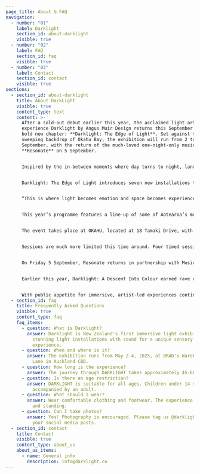 ```yaml
---
page_title: About & FAQ
navigation:
  - number: "01"
    label: Darklight
    section_id: about-darklight
    visible: true
  - number: "02"
    label: FAQ
    section_id: faq
    visible: true
  - number: "03"
    label: Contact
    section_id: contact
    visible: true
sections:
  - section_id: about-darklight
    title: About DarkLight
    visible: true
    content_type: text
    content: >-
      After a sold-out debut earlier this year, the acclaimed light art
      experience Darklight by Angus Muir Design returns this September with a
      bold new chapter: **Darklight: The Edge of Light**. Set against the
      sweeping backdrop of Okahu Bay, the exhibition will run from 2 to 4
      September, with the return of the much-loved one-night-only music event
      **Resonate** on 5 September.


      Inspired by the in-between moments where day turns to night, land meets sea, and the natural world blends with the built environment, The Edge of Light invites audiences into a richly atmospheric experience. 


      Darklight: The Edge of Light introduces seven new installations that follow a line of transition - light shifts, space evolves and sound deepens from stillness to resonance. 


      “This is where light becomes emotion and space becomes experience,” says Angus Muir. “It’s about the edge. Not just in the landscape, but within ourselves. The edge is where we transform.”


      This year’s programme features a line-up of some of Aotearoa’s most inventive artists, including **Angus Muir, Catherine Ellis, Matt Liggins, Simon Holden, Peter Hobbs, Luke Foley-Martin and Sarah Jayne Kavali**. Each artist brings their own perspective to the shared theme of transition.


      The event takes place at OKAHU, located at 18 Tamaki Drive, with panoramic views across the Waitematā. The waterfront setting becomes part of the exhibition, reflecting and amplifying the installations as the evening light shifts. The venue’s open-air design also creates a strong connection between the work and the natural elements.


      Sessions are much more limited this time around. Four timed sessions will run each night, starting on the hour from 6pm to 10pm.


      On Friday 5 September, Resonate returns in partnership with Music First. This one-night music-led experience features a curated lineup of DJs including Frank Booker and Love Language, bringing together deep soundscapes, movement, and visuals in a shared space. It continues the sensory story of Darklight through rhythm, community, and celebration. Resonate was a sold-out experience earlier this year and will once again be an unmissable experience for art lovers, design enthusiasts, and anyone interested in the emotional and transformative power of light. 


      Earlier this year, Darklight: A Descent Into Colour earned rave reviews and sold out across multiple nights. Audiences described it as “unlike anything Auckland has seen”. 


      With public appetite for immersive, artist-led experiences continuing to grow, The Edge of Light is expected to do the same. Tickets available on-sale from 17th July.
  - section_id: faq
    title: Frequently Asked Questions
    visible: true
    content_type: faq
    faq_items:
      - question: What is Darklight?
        answer: Darklight is New Zealand's first immersive light exhibition, combining
          stunning light installations with sound for a unique sensory
          experience.
      - question: When and where is it?
        answer: The exhibition runs from May 2-4, 2025, at BRAD's Warehouse, 9/11 Durham
          Lane in Auckland CBD.
      - question: How long is the experience?
        answer: The journey through DARKLIGHT takes approximately 45-60 minutes.
      - question: Is there an age restriction?
        answer: DARKLIGHT is suitable for all ages. Children under 14 must be
          accompanied by an adult.
      - question: What should I wear?
        answer: Wear comfortable clothing and footwear. The experience involves walking
          and standing.
      - question: Can I take photos?
        answer: Yes! Photography is encouraged. Please tag us @darklight_experience in
          your social media posts.
  - section_id: contact
    title: Contact
    visible: true
    content_type: about_us
    about_us_items:
      - name: General info
        description: info@darklight.co
---
```

